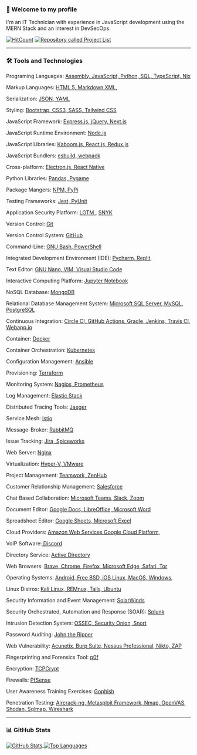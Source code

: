 ### 👋 Welcome to my profile
I'm an IT Technician with experience in JavaScript development using the MERN Stack and an interest in DevSecOps.

[![HitCount](https://hits.dwyl.com/RosaleeKnight/RosaleeKnight.svg?style=flat)](http://hits.dwyl.com/RosaleeKnight/RosaleeKnight)
<a href="https://github.com/RosaleeKnight/project-list"><img src="https://user-images.githubusercontent.com/97799058/159589581-2bd9a2a7-6e46-464f-a0c1-19a3ffacd3bf.svg" alt="Repository called Project List" ></a>

-----
### 🛠️ Tools and Technologies
Programing Languages: <a href="https://developer.arm.com/documentation/dui0473/c/writing-arm-assembly-language"> Assembly, </a>  <a href="https://developer.mozilla.org/en-US/docs/Web/JavaScript"> JavaScript, </a> <a href="https://www.python.org/"> Python, </a> <a href="https://www.ibm.com/docs/en/db2/10.5?topic=fundamentals-sql"> SQL, </a> <a href="https://www.typescriptlang.org/"> TypeScript, </a> <a href="https://nixos.wiki/wiki/Nix_Expression_Language"> Nix </a>  

Markup Languages: <a href="https://html.spec.whatwg.org/multipage/"> HTML 5, </a> <a href="https://www.markdownguide.org/"> Markdown </a> <a href="https://www.w3schools.com/xml/xml_whatis.asp"> XML, </a>

Serialization: <a href="https://www.json.org/json-en.html"> JSON, </a> <a href="https://yaml.org/"> YAML </a> 

Styling: <a href="https://getbootstrap.com/"> Bootstrap, </a> <a href="https://www.w3.org/Style/CSS/"> CSS3, </a> <a href="https://sass-lang.com/"> SASS, </a> <a href="https://tailwindcss.com/"> Tailwind CSS </a> 

JavaScript Framework: <a href="https://expressjs.com/"> Express.js, </a>  <a href="https://jquery.com/"> jQuery, </a>  <a href="https://nextjs.org/"> Next.js </a>

JavaScript Runtime Environment: <a href="https://nodejs.org/en/"> Node.js </a>

JavaScript Libraries: <a href="https://kaboomjs.com/"> Kaboom.js, </a>  <a href="https://reactjs.org/"> React.js, </a> <a href="https://react-redux.js.org/"> Redux.js </a> 

JavaScript Bundlers: <a href="https://esbuild.github.io/"> esbuild, </a> <a href="https://webpack.js.org/"> webpack </a>

Cross-platform: <a href="https://www.electronjs.org/"> Electron.js, </a> <a href="https://reactnative.dev/"> React Native </a> 

Python Libraries: <a href="https://pandas.pydata.org/"> Pandas, </a>  <a href="https://www.pygame.org/"> Pygame </a> 

Package Mangers: <a href="https://www.npmjs.com/"> NPM, </a> <a href="https://pypi.org/"> PyPi </a> 

Testing Frameworks: <a href="https://jestjs.io/"> Jest, </a> <a href="https://wiki.python.org/moin/PyUnit"> PyUnit </a> 

Application Security Platform: <a href="https://lgtm.com/"> LGTM </a>, <a href="https://snyk.io/"> SNYK </a>  

Version Control: <a href="https://git-scm.com/"> Git </a> 

Version Control System: <a href="https://github.com/"> GitHub </a> 

Command-Line: <a href="https://www.gnu.org/software/bash/"> GNU Bash, </a> <a href="https://docs.microsoft.com/en-us/powershell/"> PowerShell </a> 

Integrated Development Environment (IDE): <a href="https://www.jetbrains.com/pycharm/"> Pycharm, </a> <a href="https://replit.com/"> Replit, </a> 

Text Editor: <a href="https://www.nano-editor.org/"> GNU Nano, </a> <a href="https://www.vim.org/"> VIM, </a> <a href="https://code.visualstudio.com/"> Visual Studio Code </a> 

Interactive Computing Platform: <a href="https://jupyter.org/"> Jupyter Notebook </a> 

NoSQL Database: <a href="https://www.mongodb.com/"> MongoDB </a> 

Relational Database Management System: <a href="https://docs.microsoft.com/en-us/sql/ssms/"> Microsoft SQL Server, </a> <a href="https://www.mysql.com/"> MySQL, </a> <a href="https://www.postgresql.org/"> PostgreSQL </a>   

Continuous Integration: <a href="https://circleci.com/"> Circle CI, </a> <a href="https://github.com/features/actions"> GitHub Actions, </a> <a href="https://gradle.org/"> Gradle, </a> <a href="https://www.jenkins.io/"> Jenkins, </a> <a href="https://www.travis-ci.com/"> Travis CI, <a href="https://webapp.io/"> Webapp.io </a>

Container: <a href="https://www.docker.com/"> Docker </a> 

Container Orchestration: <a href="https://kubernetes.io/"> Kubernetes </a> 

Configuration Management: <a href="https://www.ansible.com/"> Ansible </a> 

Provisioning: <a href="https://www.terraform.io/"> Terraform </a> 

Monitoring System: <a href="https://www.nagios.org/"> Nagios, </a> <a href="https://prometheus.io/"> Prometheus </a> 

Log Management: <a href="https://www.elastic.co/elastic-stack/"> Elastic Stack </a> 

Distributed Tracing Tools: <a href="https://www.jaegertracing.io/"> Jaeger </a>

Service Mesh: <a href="https://istio.io/"> Istio </a> 

Message-Broker: <a href="https://www.rabbitmq.com/"> RabbitMQ </a> 

Issue Tracking: <a href="https://www.atlassian.com/software/jira"> Jira, </a> <a href="https://www.spiceworks.com/free-help-desk-software/"> Spiceworks </a> 

Web Server: <a href="https://www.nginx.com/"> Nginx </a> 

Virtualization: <a href="https://learn.microsoft.com/en-us/virtualization/hyper-v-on-windows/about/"> Hyper-V, </a> <a href="https://vmc.vmware.com/"> VMware </a> 

Project Management: <a href="https://www.teamwork.com/"> Teamwork, </a> <a href="https://www.zenhub.com/"> ZenHub </a> 

Customer Relationship Management: <a href="https://www.salesforce.com/ca/"> Salesforce </a>  

Chat Based Collaboration: <a href="https://www.microsoft.com/en-ca/microsoft-teams/group-chat-software"> Microsoft Teams, </a> <a href="https://slack.com/"> Slack, </a> <a href="https://www.zoom.us/"> Zoom </a>

Document Editor: <a href="https://docs.google.com/">  Google Docs, </a> <a href="https://www.libreoffice.org/"> LibreOffice, </a> <a href="https://www.microsoft.com/en-ww/microsoft-365/word"> Microsoft Word </a>

Spreadsheet Editor: <a href="https://www.google.com/sheets/about/"> Google Sheets, </a> <a href="https://www.microsoft.com/en-us/microsoft-365/excel"> Microsoft Excel </a>  

Cloud Providers: <a href="https://aws.amazon.com/"> Amazon Web Services </a> <a href="https://cloud.google.com/"> Google Cloud Platform, </a> 

VoIP Software:<a href="https://discord.com/"> Discord </a> 

Directory Service: <a href="https://learn.microsoft.com/en-us/windows-server/identity/ad-ds/get-started/virtual-dc/active-directory-domain-services-overview"> Active Directory </a>  

Web Browsers: <a href="https://brave.com/"> Brave, </a>  <a href="https://www.google.ca/intl/en_ca/chrome/"> Chrome, </a> <a href="https://www.mozilla.org/en-CA/firefox/"> Firefox, </a> <a href="https://www.microsoft.com/en-us/edge"> Microsoft Edge, </a> <a href="https://www.apple.com/ca/safari/"> Safari, </a> <a href="https://www.torproject.org/"> Tor </a>

Operating Systems: <a href="https://www.android.com/intl/en_ca/"> Android, </a> <a href="https://www.freebsd.org/"> Free BSD, </a> <a href="https://www.apple.com/ca/ios/ios-16/"> iOS </a>  <a href="https://www.linux.org/"> Linux, </a> <a href="https://www.apple.com/ca/macos/monterey/"> MacOS, </a> <a href="https://www.microsoft.com/en-ca/windows/windows-11"> Windows, </a> 

Linux Distros: <a href="https://www.kali.org/"> Kali Linux, </a> <a href="https://remnux.org/"> REMnux, </a> <a href="https://tails.boum.org/"> Tails, </a> <a href="https://ubuntu.com/"> Ubuntu </a> 

Security Information and Event Management: <a href="https://www.solarwinds.com/"> SolarWinds </a>

Security Orchestrated, Automation and Response (SOAR): <a href="https://www.splunk.com/"> Splunk </a>

Intrusion Detection System: <a href="https://www.ossec.net/"> OSSEC, </a> <a href="https://securityonionsolutions.com/"> Security Onion, </a> <a href="https://www.snort.org/"> Snort </a>

Password Auditing: <a href="https://www.openwall.com/john/"> John the Ripper </a>

Web Vulnerability: <a href="https://www.acunetix.com/"> Acunetix, </a> <a href="https://portswigger.net/burp"> Burp Suite, </a> <a href="https://www.tenable.com/products/nessus/nessus-professional"> Nessus Professional, </a> <a href="https://cirt.net/Nikto2"> Nikto, </a>  <a href="https://owasp.org/www-project-zap/"> ZAP </a>

Fingerprinting and Forensics Tool: <a href="https://lcamtuf.coredump.cx/p0f3/"> p0f </a>

Encryption: <a href="https://en.wikipedia.org/wiki/Tcpcrypt"> TCPCrypt </a>

Firewalls: <a href="https://www.pfsense.org/"> PfSense </a>

User Awareness Training Exercises: <a href="https://getgophish.com/"> Gophish </a>

Penetration Testing: <a href="https://www.aircrack-ng.org/"> Aircrack-ng, </a> <a href="https://www.metasploit.com/"> Metasploit Framework, </a> <a href="https://nmap.org/"> Nmap, </a> <a href="https://www.openvas.org/"> OpenVAS, </a> <a href="https://www.shodan.io/"> Shodan, </a> <a href="https://sqlmap.org/"> Sqlmap, </a> <a href="https://www.wireshark.org/"> Wireshark </a>

-----
### 📊 GitHub Stats
<a href="https://github.com/RosaleeKnight/github-readme-stats"><img align="center" src="https://github-readme-stats.vercel.app/api?username=RosaleeKnight&show_icons=true&theme=nord&count_private=true" alt="GitHub Stats" /> </a>
<a href="https://github.com/RosaleeKnight/github-readme-stats"><img align="center" src="https://github-readme-stats.vercel.app/api/top-langs/?username=RosaleeKnight&layout=compact&theme=nord&langs_count=10&hide=jupyter%20notebook" alt="Top Languages" /></a>
